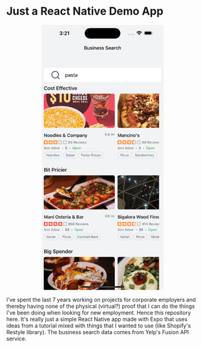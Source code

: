 # Just a React Native Demo App

<p align="center">
  <img alt="Business Search Screenshot" src="rn-business-search-screenshot.png" width="320" />
</p>

I've spent the last 7 years working on projects for corporate employers and thereby having none of the physical (virtual?) proof that I can do the things I've been doing when looking for new employment. Hence this repository here. It's really just a simple React Native app made with Expo that uses ideas from a tutorial mixed with things that I wanted to use (like Shopify's Restyle library). The business search data comes from Yelp's Fusion API service.
